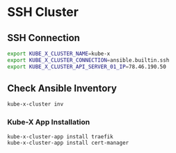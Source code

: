 # SSH Cluster


## SSH Connection

```bash
export KUBE_X_CLUSTER_NAME=kube-x
export KUBE_X_CLUSTER_CONNECTION=ansible.builtin.ssh
export KUBE_X_CLUSTER_API_SERVER_01_IP=78.46.190.50
```

## Check Ansible Inventory

```bash
kube-x-cluster inv
```

### Kube-X App Installation

```bash
kube-x-cluster-app install traefik
kube-x-cluster-app install cert-manager
```
